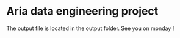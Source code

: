 # Aria data engineering project
The output file is located in the output folder.
See you on monday !